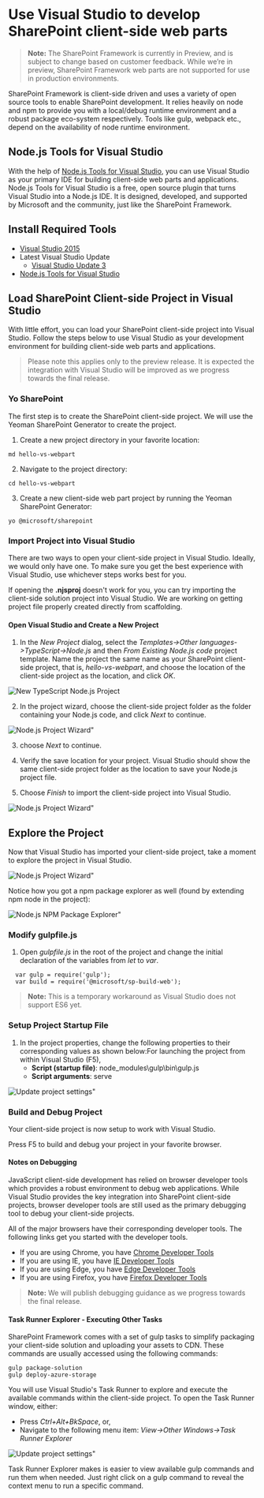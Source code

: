 # Use Visual Studio to develop SharePoint client-side web parts

>**Note:** The SharePoint Framework is currently in Preview, and is subject to change based on customer feedback.  While we’re in preview, SharePoint Framework web parts are not supported for use in production environments.

SharePoint Framework is client-side driven and uses a variety of open source tools to enable SharePoint development. It relies heavily on node and npm to provide you with a local/debug runtime environment and a robust package eco-system respectively. Tools like gulp, webpack etc., depend on the availability of node runtime environment. 

## Node.js Tools for Visual Studio 
With the help of [Node.js Tools for Visual Studio](https://www.visualstudio.com/en-us/features/node-js-vs.aspx), you can use Visual Studio as your primary IDE for building client-side web parts and applications. Node.js Tools for Visual Studio is a free, open source plugin that turns Visual Studio into a Node.js IDE. It is designed, developed, and supported by Microsoft and the community, just like the SharePoint Framework.

## Install Required Tools
- [Visual Studio 2015](https://go.microsoft.com/fwlink/?LinkId=691978&clcid=0x409)
- Latest Visual Studio Update
    - [Visual Studio Update 3](https://www.visualstudio.com/en-us/news/releasenotes/vs2015-update3-vs)
- [Node.js Tools for Visual Studio](https://github.com/Microsoft/nodejstools/releases/download/v1.2.Dev-7.20.2016/NTVS.Dev.2016-07-20.VS.2015.msi)

## Load SharePoint Client-side Project in Visual Studio
With little effort, you can load your SharePoint client-side project into Visual Studio. Follow the steps below to use Visual Studio as your development environment for building client-side web parts and applications.

> Please note this applies only to the preview release. It is expected the integration with Visual Studio will be improved as we progress towards the final release.

### Yo SharePoint
The first step is to create the SharePoint client-side project. We will use the Yeoman SharePoint Generator to create the project.

1. Create a new project directory in your favorite location:

```
md hello-vs-webpart
```

2. Navigate to the project directory:

```
cd hello-vs-webpart
```

3. Create a new client-side web part project by running the Yeoman SharePoint Generator:

```
yo @microsoft/sharepoint
```


### Import Project into Visual Studio
There are two ways to open your client-side project in Visual Studio. Ideally, we would only have one. To make sure you get the best experience with Visual Studio, use whichever steps works best for you.

If opening the **.njsproj** doesn't work for you, you can try importing the client-side solution project into Visual Studio. We are working on getting project file properly created directly from scaffolding.

#### Open Visual Studio and Create a New Project

1. In the *New Project* dialog, select the *Templates->Other languages->TypeScript->Node.js* and then *From Existing Node.js code* project template.
Name the project the same name as your SharePoint client-side project, that is, *hello-vs-webpart*, and choose the location of the client-side project as the location, and click *OK*.

![New TypeScript Node.js Project](../../../images/hello-vs-webpart-new-project-ts-nodejs.PNG) 

2. In the project wizard, choose the client-side project folder as the folder containing your Node.js code, and click *Next* to continue.

![Node.js Project Wizard"](../../../images/hellow-vs-webpart-step1-wizard.PNG) 

3. choose *Next* to continue.

4. Verify the save location for your project. Visual Studio should show the same client-side project folder as the location to save your Node.js project file.

5. Choose *Finish* to import the client-side project into Visual Studio.

![Node.js Project Wizard"](../../../images/hello-vs-webpart-finish-wizard.PNG) 

## Explore the Project
Now that Visual Studio has imported your client-side project, take a moment to explore the project in Visual Studio.

![Node.js Project Wizard"](../../../images/hello-vs-webpart-soln-explorer.PNG) 

Notice how you got a npm package explorer as well (found by extending npm node in the project):

![Node.js NPM Package Explorer"](../../../images/hello-vs-webpart-npm-explorer.PNG) 

### Modify gulpfile.js
1. Open *gulpfile.js* in the root of the project and change the initial declaration of the variables from *let* to *var*.

```
  var gulp = require('gulp');
  var build = require('@microsoft/sp-build-web');
```

> **Note:** This is a temporary workaround as Visual Studio does not support ES6 yet.

### Setup Project Startup File
1. In the project properties, change the following properties to their corresponding values as shown below:For launching the project from within Visual Studio (F5), 
   - **Script (startup file)**: node_modules\gulp\bin\gulp.js
   - **Script arguments**: serve

![Update project settings"](../../../images/hello-vs-webpart-update-properties.PNG) 

### Build and Debug Project
Your client-side project is now setup to work with Visual Studio.

Press F5 to build and debug your project in your favorite browser.

#### Notes on Debugging
JavaScript client-side development has relied on browser developer tools which provides a robust environment to debug web applications. While Visual Studio provides the key integration into SharePoint client-side projects, browser developer tools are still used as the primary debugging tool to debug your client-side projects. 

All of the major browsers have their corresponding developer tools. The following links get you started with the developer tools.


- If you are using Chrome, you have [Chrome Developer Tools](https://developer.chrome.com/devtools)
- If you are using IE, you have [IE Developer Tools](https://msdn.microsoft.com/en-us/library/gg589507(v=vs.85).aspx)
- If you are using Edge, you have [Edge Developer Tools](https://developer.microsoft.com/en-us/microsoft-edge/platform/documentation/f12-devtools-guide/)
- If you are using Firefox, you have [Firefox Developer Tools](https://developer.mozilla.org/en-US/docs/Tools)
> **Note:** We will publish debugging guidance as we progress towards the final release. 

#### Task Runner Explorer - Executing Other Tasks
SharePoint Framework comes with a set of gulp tasks to simplify packaging your client-side solution and uploading your assets to CDN. These commands are usually accessed using the following commands:

```
gulp package-solution
gulp deploy-azure-storage
```

You will use Visual Studio's Task Runner to explore and execute the available commands within the client-side project. To open the Task Runner window, either:
- Press *Ctrl+Alt+BkSpace*, or,
- Navigate to the following menu item: *View->Other Windows->Task Runner Explorer*

![Update project settings"](../../../images/hello-vs-webpart-task-runner.PNG) 

Task Runner Explorer makes is easier to view available gulp commands and run them when needed. Just right click on a gulp command to reveal the context menu to run a specific command. 

